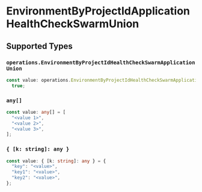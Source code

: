 # EnvironmentByProjectIdApplicationHealthCheckSwarmUnion


## Supported Types

### `operations.EnvironmentByProjectIdHealthCheckSwarmApplicationUnion`

```typescript
const value: operations.EnvironmentByProjectIdHealthCheckSwarmApplicationUnion =
  true;
```

### `any[]`

```typescript
const value: any[] = [
  "<value 1>",
  "<value 2>",
  "<value 3>",
];
```

### `{ [k: string]: any }`

```typescript
const value: { [k: string]: any } = {
  "key": "<value>",
  "key1": "<value>",
  "key2": "<value>",
};
```

